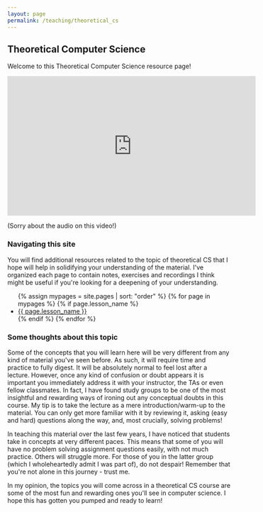 ```yaml
---
layout: page
permalink: /teaching/theoretical_cs
---
```


<h2>Theoretical Computer Science</h2>

Welcome to this Theoretical Computer Science resource page!

<iframe width="560" height="315" src="https://www.youtube.com/embed/OMkP9E62774" title="YouTube video player" frameborder="0" allow="accelerometer; autoplay; clipboard-write; encrypted-media; gyroscope; picture-in-picture" allowfullscreen></iframe>

(Sorry about the audio on this video!)

<h3>Navigating this site</h3>

You will find additional resources related to the topic of theoretical CS that I hope will help in solidifying your understanding of the material. I've organized each page to contain notes, exercises and recordings I think might be useful if you're looking for a deepening of your understanding.

<ul>
  {% assign mypages = site.pages | sort: "order" %}
    {% for page in mypages %}
        {% if page.lesson_name %}
        <li><a href="{{ page.url | absolute_url }}">{{ page.lesson_name }}</a></li>
        {% endif %}
    {% endfor %}
</ul>



<h3>Some thoughts about this topic</h3>

Some of the concepts that you will learn here will be very different from any kind of material you've seen before. As such, it will require time and practice to fully digest. It will be absolutely normal to feel lost after a lecture. However, once any kind of confusion or doubt appears it is important you immediately address it with your instructor, the TAs or even fellow classmates. In fact, I have found study groups to be one of the most insightful and rewarding ways of ironing out any conceptual doubts in this course. My tip is to take the lecture as a mere introduction/warm-up to the material. You can only get more familiar with it by reviewing it, asking (easy and hard) questions along the way, and, most crucially, solving problems!

In teaching this material over the last few years, I have noticed that students take in concepts at very different paces. This means that some of you will have no problem solving assignment questions easily, with not much practice. Others will struggle more. For those of you in the latter group (which I wholeheartedly admit I was part of), do not despair! Remember that you're not alone in this journey - trust me.

In my opinion, the topics you will come across in a theoretical CS course are some of the most fun and rewarding ones you'll see in computer science. I hope this has gotten you pumped and ready to learn!